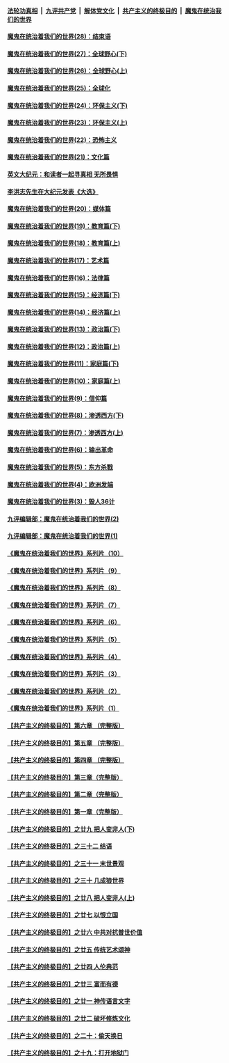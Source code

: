 ####  [法轮功真相](../../../../basic/blob/master/README.md?t=04051301) &nbsp;|&nbsp; [九评共产党](../../../../9ping.md/blob/master/README.md?t=04051301) &nbsp;|&nbsp; [解体党文化](../../../../jtdwh.md/blob/master/README.md?t=04051301)  &nbsp;|&nbsp; [共产主义的终极目的](../../../../gczydzjmd.md/blob/master/README.md?t=04051301) &nbsp;|&nbsp; [魔鬼在统治我们的世界](../../../../mgztzwmdsj.md/blob/master/README.md?t=04051301) 

#### [魔鬼在统治着我们的世界(28)：结束语](../pages/nsc422/n10936246.md?t=04051301) 

#### [魔鬼在统治着我们的世界(27)：全球野心(下)](../pages/nsc422/n10928319.md?t=04051301) 

#### [魔鬼在统治着我们的世界(26)：全球野心(上)](../pages/nsc422/n10900318.md?t=04051301) 

#### [魔鬼在统治着我们的世界(25)：全球化](../pages/nsc422/n10788205.md?t=04051301) 

#### [魔鬼在统治着我们的世界(24)：环保主义(下)](../pages/nsc422/n10695307.md?t=04051301) 

#### [魔鬼在统治着我们的世界(23)：环保主义(上)](../pages/nsc422/n10688613.md?t=04051301) 

#### [魔鬼在统治着我们的世界(22)：恐怖主义](../pages/nsc422/n10614727.md?t=04051301) 

#### [魔鬼在统治着我们的世界(21)：文化篇](../pages/nsc422/n10597706.md?t=04051301) 

#### [英文大纪元：和读者一起寻真相 无所畏惧](../pages/nsc422/n12542027.md?t=04051301) 

#### [李洪志先生在大纪元发表《大选》](../pages/nsc422/n12534746.md?t=04051301) 

#### [魔鬼在统治着我们的世界(20)：媒体篇](../pages/nsc422/n10586579.md?t=04051301) 

#### [魔鬼在统治着我们的世界(19)：教育篇(下)](../pages/nsc422/n10564808.md?t=04051301) 

#### [魔鬼在统治着我们的世界(18)：教育篇(上)](../pages/nsc422/n10526970.md?t=04051301) 

#### [魔鬼在统治着我们的世界(17)：艺术篇](../pages/nsc422/n10499093.md?t=04051301) 

#### [魔鬼在统治着我们的世界(16)：法律篇](../pages/nsc422/n10485969.md?t=04051301) 

#### [魔鬼在统治着我们的世界(15)：经济篇(下)](../pages/nsc422/n10469975.md?t=04051301) 

#### [魔鬼在统治着我们的世界(14)：经济篇(上)](../pages/nsc422/n10457370.md?t=04051301) 

#### [魔鬼在统治着我们的世界(13)：政治篇(下)](../pages/nsc422/n10448270.md?t=04051301) 

#### [魔鬼在统治着我们的世界(12)：政治篇(上)](../pages/nsc422/n10444576.md?t=04051301) 

#### [魔鬼在统治着我们的世界(11)：家庭篇(下)](../pages/nsc422/n10440961.md?t=04051301) 

#### [魔鬼在统治着我们的世界(10)：家庭篇(上)](../pages/nsc422/n10435448.md?t=04051301) 

#### [魔鬼在统治着我们的世界(9)：信仰篇](../pages/nsc422/n10432159.md?t=04051301) 

#### [魔鬼在统治着我们的世界(8)：渗透西方(下)](../pages/nsc422/n10429603.md?t=04051301) 

#### [魔鬼在统治着我们的世界(7)：渗透西方(上)](../pages/nsc422/n10426013.md?t=04051301) 

#### [魔鬼在统治着我们的世界(6)：输出革命](../pages/nsc422/n10421536.md?t=04051301) 

#### [魔鬼在统治着我们的世界(5)：东方杀戮](../pages/nsc422/n10417707.md?t=04051301) 

#### [魔鬼在统治着我们的世界(4)：欧洲发端](../pages/nsc422/n10414890.md?t=04051301) 

#### [魔鬼在统治着我们的世界(3)：毁人36计](../pages/nsc422/n10411583.md?t=04051301) 

#### [九评编辑部：魔鬼在统治着我们的世界(2)](../pages/nsc422/n10410036.md?t=04051301) 

#### [九评编辑部：魔鬼在统治着我们的世界(1)](../pages/nsc422/n10406825.md?t=04051301) 

#### [《魔鬼在统治着我们的世界》系列片（10）](../pages/nsc422/n12292670.md?t=04051301) 

#### [《魔鬼在统治着我们的世界》系列片（9）](../pages/nsc422/n12290859.md?t=04051301) 

#### [《魔鬼在统治着我们的世界》系列片（8）](../pages/nsc422/n12287445.md?t=04051301) 

#### [《魔鬼在统治着我们的世界》系列片（7）](../pages/nsc422/n12283425.md?t=04051301) 

#### [《魔鬼在统治着我们的世界》系列片（6）](../pages/nsc422/n12282314.md?t=04051301) 

#### [《魔鬼在统治着我们的世界》系列片（5）](../pages/nsc422/n12281419.md?t=04051301) 

#### [《魔鬼在统治着我们的世界》系列片（4）](../pages/nsc422/n12274024.md?t=04051301) 

#### [《魔鬼在统治着我们的世界》系列片（3）](../pages/nsc422/n12271322.md?t=04051301) 

#### [《魔鬼在统治着我们的世界》系列片（2）](../pages/nsc422/n12269049.md?t=04051301) 

#### [《魔鬼在统治着我们的世界》系列片（1）](../pages/nsc422/n12267575.md?t=04051301) 

#### [【共产主义的终极目的】第六章 （完整版）](../pages/nsc422/n11428913.md?t=04051301) 

#### [【共产主义的终极目的】第五章 （完整版）](../pages/nsc422/n11428912.md?t=04051301) 

#### [【共产主义的终极目的】第四章 （完整版）](../pages/nsc422/n11428907.md?t=04051301) 

#### [【共产主义的终极目的】第三章（完整版）](../pages/nsc422/n11428848.md?t=04051301) 

#### [【共产主义的终极目的】第二章（完整版）](../pages/nsc422/n11428831.md?t=04051301) 

#### [【共产主义的终极目的】第一章（完整版）](../pages/nsc422/n11417651.md?t=04051301) 

#### [【共产主义的终极目的】之廿九 把人变非人(下)](../pages/nsc422/n11344140.md?t=04051301) 

#### [【共产主义的终极目的】之三十二 结语](../pages/nsc422/n11360535.md?t=04051301) 

#### [【共产主义的终极目的】之三十一 末世景观](../pages/nsc422/n11351129.md?t=04051301) 

#### [【共产主义的终极目的】之三十 几成狼世界](../pages/nsc422/n11348280.md?t=04051301) 

#### [【共产主义的终极目的】之廿八 把人变非人(上)](../pages/nsc422/n11340492.md?t=04051301) 

#### [【共产主义的终极目的】之廿七 以恨立国](../pages/nsc422/n11336944.md?t=04051301) 

#### [【共产主义的终极目的】之廿六 中共对抗普世价值](../pages/nsc422/n11324785.md?t=04051301) 

#### [【共产主义的终极目的】之廿五 传统艺术颂神](../pages/nsc422/n11296396.md?t=04051301) 

#### [【共产主义的终极目的】之廿四 人伦典范](../pages/nsc422/n11296397.md?t=04051301) 

#### [【共产主义的终极目的】之廿三 富而有德](../pages/nsc422/n11283598.md?t=04051301) 

#### [【共产主义的终极目的】之廿一 神传语言文字](../pages/nsc422/n11263265.md?t=04051301) 

#### [【共产主义的终极目的】之廿二 破坏修炼文化](../pages/nsc422/n11245728.md?t=04051301) 

#### [【共产主义的终极目的】之二十：偷天换日](../pages/nsc422/n11238846.md?t=04051301) 

#### [【共产主义的终极目的】之十九：打开地狱门](../pages/nsc422/n11206376.md?t=04051301) 

